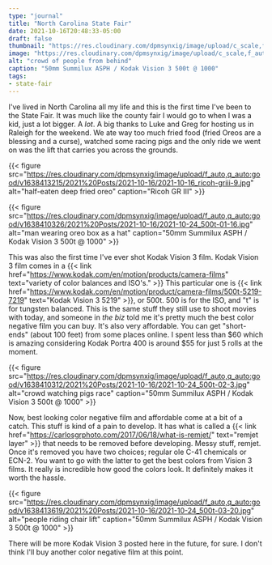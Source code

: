 ```yaml
---
type: "journal"
title: "North Carolina State Fair"
date: 2021-10-16T20:48:33-05:00
draft: false
thumbnail: "https://res.cloudinary.com/dpmsynxig/image/upload/c_scale,f_auto,q_auto:good,w_700/v1638410303/2021%20Posts/2021-10-16/2021-10-24_500t-02-6.jpg"
image: "https://res.cloudinary.com/dpmsynxig/image/upload/c_scale,f_auto,q_auto:good,w_2048/v1638410303/2021%20Posts/2021-10-16/2021-10-24_500t-02-6.jpg"
alt: "crowd of people from behind"
caption: "50mm Summilux ASPH / Kodak Vision 3 500t @ 1000"
tags:
- state-fair
---
```


I've lived in North Carolina all my life and this is the first time I've been to the State Fair. It was much like the county fair I would go to when I was a kid, just a lot bigger. A _lot_. A big thanks to Luke and Greg for hosting us in Raleigh for the weekend. We ate way too much fried food (fried Oreos are a blessing and a curse), watched some racing pigs and the only ride we went on was the lift that carries you across the grounds.

{{< figure src="https://res.cloudinary.com/dpmsynxig/image/upload/f_auto,q_auto:good/v1638413215/2021%20Posts/2021-10-16/2021-10-16_ricoh-griii-9.jpg" alt="half-eaten deep fried oreo" caption="Ricoh GR III" >}}

{{< figure src="https://res.cloudinary.com/dpmsynxig/image/upload/f_auto,q_auto:good/v1638410326/2021%20Posts/2021-10-16/2021-10-24_500t-01-16.jpg" alt="man wearing oreo box as a hat" caption="50mm Summilux ASPH / Kodak Vision 3 500t @ 1000" >}}

This was also the first time I've ever shot Kodak Vision 3 film. Kodak Vision 3 film comes in a {{< link href="https://www.kodak.com/en/motion/products/camera-films" text="variety of color balances and ISO's." >}} This particular one is {{< link href="https://www.kodak.com/en/motion/product/camera-films/500t-5219-7219" text="Kodak Vision 3 5219" >}}, or 500t. 500 is for the ISO, and "t" is for tungsten balanced. This is the same stuff they still use to shoot movies with today, and someone in _the biz_ told me it's pretty much the best color negative film you can buy. It's also very affordable. You can get "short-ends" (about 100 feet) from some places online. I spent less than $60 which is amazing considering Kodak Portra 400 is around $55 for just 5 rolls at the moment.

{{< figure src="https://res.cloudinary.com/dpmsynxig/image/upload/f_auto,q_auto:good/v1638410312/2021%20Posts/2021-10-16/2021-10-24_500t-02-3.jpg" alt="crowd watching pigs race" caption="50mm Summilux ASPH / Kodak Vision 3 500t @ 1000" >}}

Now, best looking color negative film and affordable come at a bit of a catch. This stuff is kind of a pain to develop. It has what is called a {{< link href="https://carlosgrphoto.com/2017/06/18/what-is-remjet/" text="remjet layer" >}} that needs to be removed before developing. Messy stuff, remjet. Once it's removed you have two choices; regular ole C-41 chemicals or ECN-2. You want to go with the latter to get the best colors from Vision 3 films. It really is incredible how good the colors look. It definitely makes it worth the hassle. 

{{< figure src="https://res.cloudinary.com/dpmsynxig/image/upload/f_auto,q_auto:good/v1638413619/2021%20Posts/2021-10-16/2021-10-24_500t-03-20.jpg" alt="people riding chair lift" caption="50mm Summilux ASPH / Kodak Vision 3 500t @ 1000" >}}

There will be more Kodak Vision 3 posted here in the future, for sure. I don't think I'll buy another color negative film at this point.
